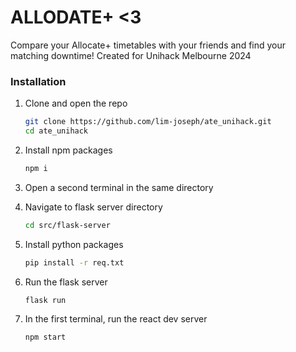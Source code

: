 # ALLODATE+ <3
Compare your Allocate+ timetables with your friends and find your matching downtime!
Created for Unihack Melbourne 2024

### Installation

1. Clone and open the repo
    ```sh
    git clone https://github.com/lim-joseph/ate_unihack.git
    cd ate_unihack
    ```
2. Install npm packages
    ```sh
    npm i
    ```

3. Open a second terminal in the same directory

4. Navigate to flask server directory
    ```sh
    cd src/flask-server
    ```
5. Install python packages
    ```sh
    pip install -r req.txt
    ```
6. Run the flask server
    ```sh
    flask run
    ```

7. In the first terminal, run the react dev server
    ```sh
    npm start
    ```
